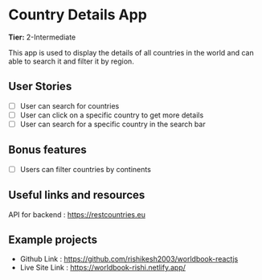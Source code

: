 # Country Details App

**Tier:** 2-Intermediate

This app is used to display the details of all countries in the world and can able to search it and filter it by region.

## User Stories

- [ ] User can search for countries
- [ ] User can click on a specific country to get more details
- [ ] User can search for a specific country in the search bar

## Bonus features

- [ ] Users can filter countries by continents

## Useful links and resources

API for backend : https://restcountries.eu

## Example projects

- Github Link : https://github.com/rishikesh2003/worldbook-reactjs
- Live Site Link : https://worldbook-rishi.netlify.app/
